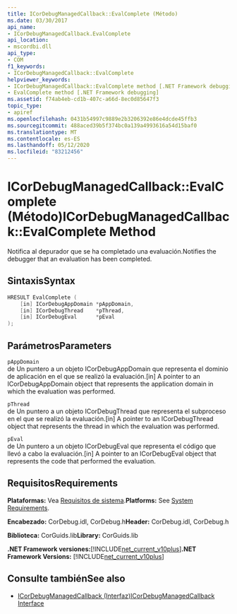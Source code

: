```yaml
---
title: ICorDebugManagedCallback::EvalComplete (Método)
ms.date: 03/30/2017
api_name:
- ICorDebugManagedCallback.EvalComplete
api_location:
- mscordbi.dll
api_type:
- COM
f1_keywords:
- ICorDebugManagedCallback::EvalComplete
helpviewer_keywords:
- ICorDebugManagedCallback::EvalComplete method [.NET Framework debugging]
- EvalComplete method [.NET Framework debugging]
ms.assetid: f74ab4eb-cd1b-407c-a66d-8ec0d85647f3
topic_type:
- apiref
ms.openlocfilehash: 0431b54997c9889e2b3206392e86e4dcde45ffb3
ms.sourcegitcommit: 488aced39b5f374bc0a139a4993616a54d15baf0
ms.translationtype: MT
ms.contentlocale: es-ES
ms.lasthandoff: 05/12/2020
ms.locfileid: "83212456"
---
```

# <a name="icordebugmanagedcallbackevalcomplete-method"></a><span data-ttu-id="e8f8e-102">ICorDebugManagedCallback::EvalComplete (Método)</span><span class="sxs-lookup"><span data-stu-id="e8f8e-102">ICorDebugManagedCallback::EvalComplete Method</span></span>
<span data-ttu-id="e8f8e-103">Notifica al depurador que se ha completado una evaluación.</span><span class="sxs-lookup"><span data-stu-id="e8f8e-103">Notifies the debugger that an evaluation has been completed.</span></span>  
  
## <a name="syntax"></a><span data-ttu-id="e8f8e-104">Sintaxis</span><span class="sxs-lookup"><span data-stu-id="e8f8e-104">Syntax</span></span>  
  
```cpp  
HRESULT EvalComplete (  
    [in] ICorDebugAppDomain *pAppDomain,  
    [in] ICorDebugThread    *pThread,  
    [in] ICorDebugEval      *pEval  
);  
```  
  
## <a name="parameters"></a><span data-ttu-id="e8f8e-105">Parámetros</span><span class="sxs-lookup"><span data-stu-id="e8f8e-105">Parameters</span></span>  
 `pAppDomain`  
 <span data-ttu-id="e8f8e-106">de Un puntero a un objeto ICorDebugAppDomain que representa el dominio de aplicación en el que se realizó la evaluación.</span><span class="sxs-lookup"><span data-stu-id="e8f8e-106">[in] A pointer to an ICorDebugAppDomain object that represents the application domain in which the evaluation was performed.</span></span>  
  
 `pThread`  
 <span data-ttu-id="e8f8e-107">de Un puntero a un objeto ICorDebugThread que representa el subproceso en el que se realizó la evaluación.</span><span class="sxs-lookup"><span data-stu-id="e8f8e-107">[in] A pointer to an ICorDebugThread object that represents the thread in which the evaluation was performed.</span></span>  
  
 `pEval`  
 <span data-ttu-id="e8f8e-108">de Un puntero a un objeto ICorDebugEval que representa el código que llevó a cabo la evaluación.</span><span class="sxs-lookup"><span data-stu-id="e8f8e-108">[in] A pointer to an ICorDebugEval object that represents the code that performed the evaluation.</span></span>  
  
## <a name="requirements"></a><span data-ttu-id="e8f8e-109">Requisitos</span><span class="sxs-lookup"><span data-stu-id="e8f8e-109">Requirements</span></span>  
 <span data-ttu-id="e8f8e-110">**Plataformas:** Vea [Requisitos de sistema](../../get-started/system-requirements.md).</span><span class="sxs-lookup"><span data-stu-id="e8f8e-110">**Platforms:** See [System Requirements](../../get-started/system-requirements.md).</span></span>  
  
 <span data-ttu-id="e8f8e-111">**Encabezado:** CorDebug.idl, CorDebug.h</span><span class="sxs-lookup"><span data-stu-id="e8f8e-111">**Header:** CorDebug.idl, CorDebug.h</span></span>  
  
 <span data-ttu-id="e8f8e-112">**Biblioteca:** CorGuids.lib</span><span class="sxs-lookup"><span data-stu-id="e8f8e-112">**Library:** CorGuids.lib</span></span>  
  
 <span data-ttu-id="e8f8e-113">**.NET Framework versiones:**[!INCLUDE[net_current_v10plus](../../../../includes/net-current-v10plus-md.md)]</span><span class="sxs-lookup"><span data-stu-id="e8f8e-113">**.NET Framework Versions:** [!INCLUDE[net_current_v10plus](../../../../includes/net-current-v10plus-md.md)]</span></span>  
  
## <a name="see-also"></a><span data-ttu-id="e8f8e-114">Consulte también</span><span class="sxs-lookup"><span data-stu-id="e8f8e-114">See also</span></span>

- [<span data-ttu-id="e8f8e-115">ICorDebugManagedCallback (Interfaz)</span><span class="sxs-lookup"><span data-stu-id="e8f8e-115">ICorDebugManagedCallback Interface</span></span>](icordebugmanagedcallback-interface.md)

